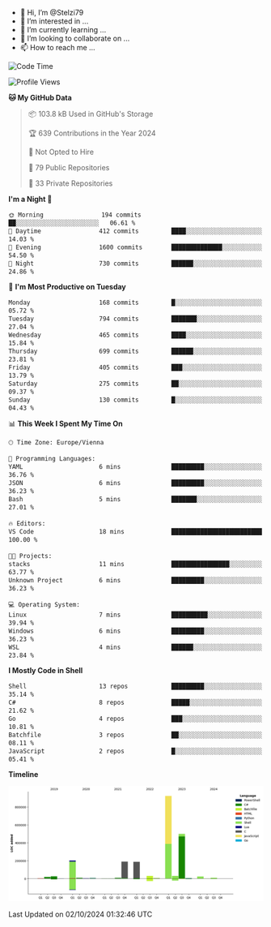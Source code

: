 - 👋 Hi, I’m @Stelzi79
- 👀 I’m interested in ...
- 🌱 I’m currently learning ...
- 💞️ I’m looking to collaborate on ...
- 📫 How to reach me ...

<!--START_SECTION:waka-->
![Code Time](http://img.shields.io/badge/Code%20Time-1%2C071%20hrs%2034%20mins-blue)

![Profile Views](http://img.shields.io/badge/Profile%20Views-0-blue)

**🐱 My GitHub Data** 

> 📦 103.8 kB Used in GitHub's Storage 
 > 
> 🏆 639 Contributions in the Year 2024
 > 
> 🚫 Not Opted to Hire
 > 
> 📜 79 Public Repositories 
 > 
> 🔑 33 Private Repositories 
 > 
**I'm a Night 🦉** 

```text
🌞 Morning                194 commits         ██░░░░░░░░░░░░░░░░░░░░░░░   06.61 % 
🌆 Daytime                412 commits         ████░░░░░░░░░░░░░░░░░░░░░   14.03 % 
🌃 Evening                1600 commits        ██████████████░░░░░░░░░░░   54.50 % 
🌙 Night                  730 commits         ██████░░░░░░░░░░░░░░░░░░░   24.86 % 
```
📅 **I'm Most Productive on Tuesday** 

```text
Monday                   168 commits         █░░░░░░░░░░░░░░░░░░░░░░░░   05.72 % 
Tuesday                  794 commits         ███████░░░░░░░░░░░░░░░░░░   27.04 % 
Wednesday                465 commits         ████░░░░░░░░░░░░░░░░░░░░░   15.84 % 
Thursday                 699 commits         ██████░░░░░░░░░░░░░░░░░░░   23.81 % 
Friday                   405 commits         ███░░░░░░░░░░░░░░░░░░░░░░   13.79 % 
Saturday                 275 commits         ██░░░░░░░░░░░░░░░░░░░░░░░   09.37 % 
Sunday                   130 commits         █░░░░░░░░░░░░░░░░░░░░░░░░   04.43 % 
```


📊 **This Week I Spent My Time On** 

```text
🕑︎ Time Zone: Europe/Vienna

💬 Programming Languages: 
YAML                     6 mins              █████████░░░░░░░░░░░░░░░░   36.76 % 
JSON                     6 mins              █████████░░░░░░░░░░░░░░░░   36.23 % 
Bash                     5 mins              ███████░░░░░░░░░░░░░░░░░░   27.01 % 

🔥 Editors: 
VS Code                  18 mins             █████████████████████████   100.00 % 

🐱‍💻 Projects: 
stacks                   11 mins             ████████████████░░░░░░░░░   63.77 % 
Unknown Project          6 mins              █████████░░░░░░░░░░░░░░░░   36.23 % 

💻 Operating System: 
Linux                    7 mins              ██████████░░░░░░░░░░░░░░░   39.94 % 
Windows                  6 mins              █████████░░░░░░░░░░░░░░░░   36.23 % 
WSL                      4 mins              ██████░░░░░░░░░░░░░░░░░░░   23.84 % 
```

**I Mostly Code in Shell** 

```text
Shell                    13 repos            █████████░░░░░░░░░░░░░░░░   35.14 % 
C#                       8 repos             █████░░░░░░░░░░░░░░░░░░░░   21.62 % 
Go                       4 repos             ███░░░░░░░░░░░░░░░░░░░░░░   10.81 % 
Batchfile                3 repos             ██░░░░░░░░░░░░░░░░░░░░░░░   08.11 % 
JavaScript               2 repos             █░░░░░░░░░░░░░░░░░░░░░░░░   05.41 % 
```



**Timeline**

![Lines of Code chart](https://raw.githubusercontent.com/Stelzi79/Stelzi79/main/assets/bar_graph.png)


 Last Updated on 02/10/2024 01:32:46 UTC
<!--END_SECTION:waka-->

<!---
Stelzi79/Stelzi79 is a ✨ special ✨ repository because its `README.md` (this file) appears on your GitHub profile.
You can click the Preview link to take a look at your changes.
--->
